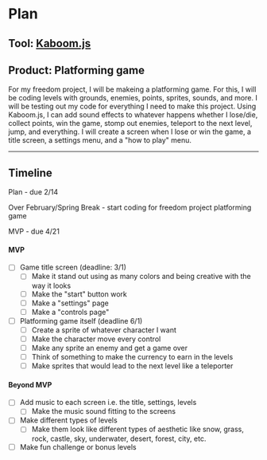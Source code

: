 # Plan

## Tool: [Kaboom.js](https://kaboomjs.com/)
## Product: Platforming game

For my freedom project, I will be makeing a platforming game. For this, I will be coding levels with grounds, enemies, points, sprites, sounds, and more. I will be testing out my code for everything I need to make this project. Using Kaboom.js, I can add sound effects to whatever happens whether I lose/die, collect points, win the game, stomp out enemies, teleport to the next level, jump, and everything. I will create a screen when I lose or win the game, a title screen, a settings menu, and a "how to play" menu.

---

## Timeline

Plan - due 2/14

Over February/Spring Break - start coding for freedom project platforming game

MVP - due 4/21

#### MVP

- [ ] Game title screen (deadline: 3/1)
  - [ ] Make it stand out using as many colors and being creative with the way it looks
  - [ ] Make the "start" button work
  - [ ] Make a "settings" page
  - [ ] Make a "controls page"
- [ ] Platforming game itself (deadline 6/1)
  - [ ] Create a sprite of whatever character I want
  - [ ] Make the character move every control
  - [ ] Make any sprite an enemy and get a game over
  - [ ] Think of something to make the currency to earn in the levels
  - [ ] Make sprites that would lead to the next level like a teleporter

#### Beyond MVP

- [ ] Add music to each screen i.e. the title, settings, levels
  - [ ] Make the music sound fitting to the screens
- [ ] Make different types of levels
  - [ ] Make them look like different types of aesthetic like snow, grass, rock, castle, sky, underwater, desert, forest, city, etc.
- [ ] Make fun challenge or bonus levels

<!-- EXAMPLE

## Tool: APIs
## Product: Green Glass Door riddle app

## Timeline

### MVP

- [ ] Front-end
  - [x] Webpage to collect input from user (deadline: 4/15)
  - [ ] Webpage to display "yes, but a ___ can't" or "no, but a ___ can" (deadline: 5/1)
- [x] Back-end
  - [x] Use regex to test whether or not the word can go through the GGD (deadline: 3/1)
  - [x] Use the Twinword API to find related words (deadline: 3/15)
    - [ ] Iterate through the words until an opposite example can be found (deadline: 4/1)

#### Beyond MVP

- [ ] Use another API to make sure the opposite example is a noun
- [ ] Automate notification of API limit to make sure I don’t exceed free quota
- [ ] A multiple choice quizzer that will test the user’s knowledge of the solution

-->





<!-- DO NOT USE THIS YET

| Name | Glows | Grows |
| -------- | ------- | ------- |
|   |   |
|   |   |
|   |   |
|   |   |
|   |   |
|   |   |

-->
